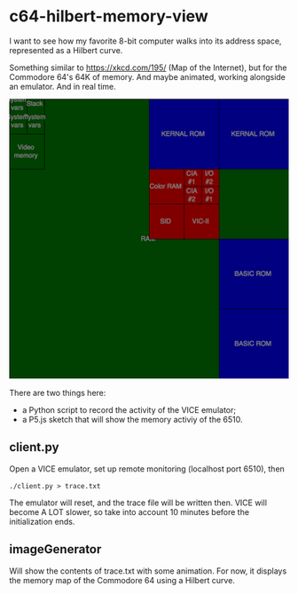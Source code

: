 # c64-hilbert-memory-view
I want to see how my favorite 8-bit computer walks into its address space, represented as a Hilbert curve.

Something similar to https://xkcd.com/195/ (Map of the Internet), but for the Commodore 64's 64K of memory. And maybe animated, working alongside an emulator. And in real time.

![The C64 memory map, showed as a Hilbert curve](/imageGenerator/example_map.png?raw=true "Optional Title")



There are two things here:

* a Python script to record the activity of the VICE emulator;
* a P5.js sketch that will show the memory activiy of the 6510.

## client.py

Open a VICE emulator, set up remote monitoring (localhost port 6510), then

    ./client.py > trace.txt

The emulator will reset, and the trace file will be written then. VICE will become A LOT slower, so take into account 10 minutes before the initialization ends.


## imageGenerator

Will show the contents of trace.txt with some animation.
For now, it displays the memory map of the Commodore 64 using a Hilbert curve.
